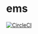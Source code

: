 # ems

[![CircleCI](https://circleci.com/gh/TaimoorChoudhary/ems.svg?style=svg)](https://circleci.com/gh/TaimoorChoudhary/ems)
